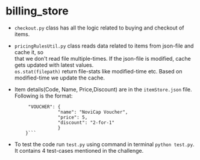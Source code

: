 # billing_store


* ``checkout.py`` class has all the logic related to buying and checkout of items. <br>
* ``pricingRulesUtil.py`` class reads data related to items from json-file and cache it, so<br>
    that we don't read file multiple-times. If the json-file is modified, cache gets updated with latest values. <br>
    ``os.stat(filepath)`` return file-stats like modified-time etc. Based on modified-time we update the cache.
* Item details(Code, Name, Price,Discount) are in the ``itemStore.json`` file. Following is the format: <br>
    
    ``` { 
         "VOUCHER": {
                    "name": "NoviCap Voucher",
                    "price": 5,
                    "discount": "2-for-1"
                    }
        }```
    
* To test the code run ``test.py`` using command in terminal ``python test.py``. It contains 4 test-cases mentioned in the challenge.
 
